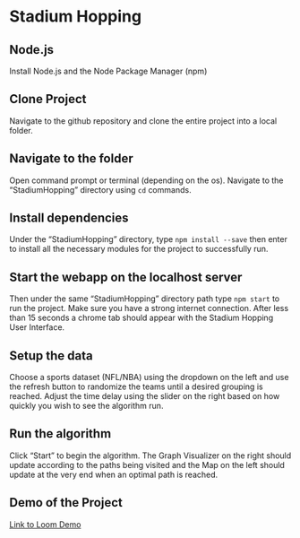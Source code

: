 # Stadium Hopping

## Node.js

Install Node.js and the Node Package Manager (npm)

## Clone Project

Navigate to the github repository and clone the entire project into a local folder.

## Navigate to the folder

Open command prompt or terminal (depending on the os). Navigate to the “StadiumHopping” directory using `cd` commands.

## Install dependencies

Under the “StadiumHopping” directory, type `npm install --save` then enter to install all the necessary modules for the project to successfully run.

## Start the webapp on the localhost server

Then under the same “StadiumHopping” directory path type `npm start` to run the project. Make sure you have a strong internet connection. After less than 15 seconds a chrome tab should appear with the Stadium Hopping User Interface.

## Setup the data

Choose a sports dataset (NFL/NBA) using the dropdown on the left and use the refresh button to randomize the teams until a desired grouping is reached. Adjust the time delay using the slider on the right based on how quickly you wish to see the algorithm run.

## Run the algorithm

Click “Start” to begin the algorithm. The Graph Visualizer on the right should update according to the paths being visited and the Map on the left should update at the very end when an optimal path is reached.

## Demo of the Project

[Link to Loom Demo](https://www.loom.com/share/0ca14956590146ec8e576ce614e9effc)
